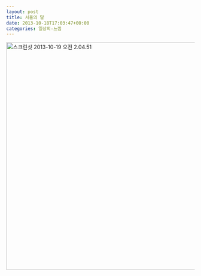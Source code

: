 ```yaml
---
layout: post
title: 서울의 달
date: 2013-10-18T17:03:47+00:00
categories: 일상의-느낌
---
```

<a href="http://jinto.pe.kr/wp-content/uploads/2013/10/스크린샷-2013-10-19-오전-2.04.51.png"><img class="alignnone size-full wp-image-3577" alt="스크린샷 2013-10-19 오전 2.04.51" src="http://jinto.pe.kr/wp-content/uploads/2013/10/스크린샷-2013-10-19-오전-2.04.51.png" width="607" height="607" /></a>
